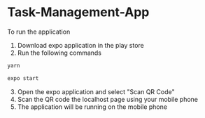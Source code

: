 # Task-Management-App

To run the application
1. Download expo application in the play store
2. Run the following commands 
```bash
yarn
```

```bash
expo start
```

3. Open the expo application and select "Scan QR Code"
4. Scan the QR code the localhost page using your mobile phone
5. The application will be running on the mobile phone

